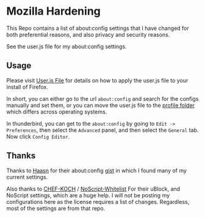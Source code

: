 # Mozilla Hardening

This Repo contains a list of about:config settings that I have changed for both
preferential reasons, and also privacy and security reasons.

See the user.js file for my about:config settings.

## Usage

Please visit [User.js File](http://kb.mozillazine.org/User.js_file) for details
on how to apply the user.js file to your install of Firefox.

In short, you can either go to the url `about:config` and search for the configs
manually and set them, or you can move the user.js file to the
[profile folder](http://kb.mozillazine.org/Profile_folder) which differs across
operating systems.

In thunderbird, you can get to the `about:config` by going to
`Edit -> Preferences`, then select the `Advanced` panel, and then select the
`General` tab. Now click `Config Editor`.

## Thanks

Thanks to
[Haasn](https://github.com/haasn)
for their about:config
[gist](https://gist.github.com/haasn/69e19fc2fe0e25f3cff5)
in which I found many of my current settings.

Also thanks to [CHEF-KOCH](https://github.com/CHEF-KOCH)
/
[NoScript-Whitelist](https://github.com/CHEF-KOCH/NoScript-Whitelist)
For their uBlock, and NoScript settings, which are a huge help. I will not be
posting my configurations here as the license requires a list of changes.
Regardless, most of the settings are from that repo.
